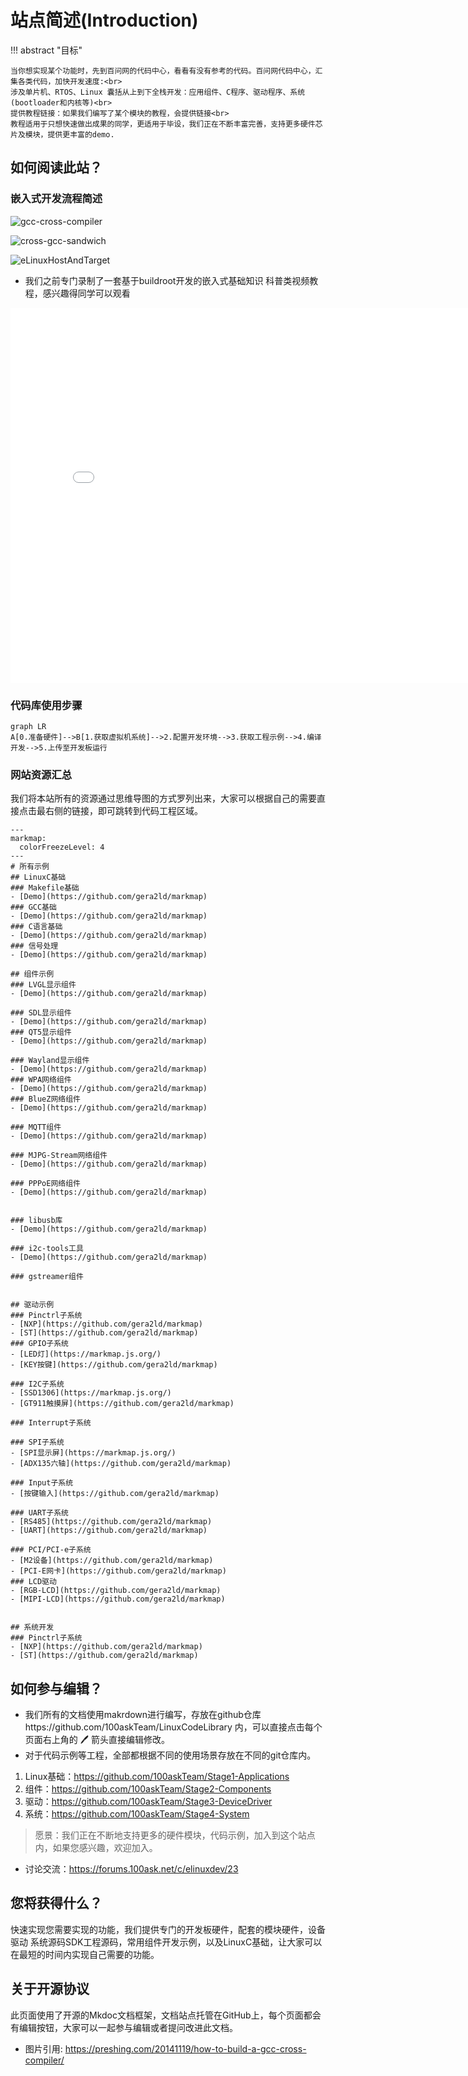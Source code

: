 # 站点简述(Introduction)

!!! abstract "目标"

    当你想实现某个功能时，先到百问网的代码中心，看看有没有参考的代码。百问网代码中心，汇集各类代码，加快开发速度:<br>
    涉及单片机、RTOS、Linux 囊括从上到下全栈开发：应用组件、C程序、驱动程序、系统(bootloader和内核等)<br>
    提供教程链接：如果我们编写了某个模块的教程，会提供链接<br>
    教程适用于只想快速做出成果的同学，更适用于毕设，我们正在不断丰富完善，支持更多硬件芯片及模块，提供更丰富的demo.





## 如何阅读此站？

### 嵌入式开发流程简述

![gcc-cross-compiler](https://cdn.staticaly.com/gh/DongshanPI/LinuxCodeLibrary-Photos@master/gcc-cross-compiler.png)

![cross-gcc-sandwich](https://cdn.staticaly.com/gh/DongshanPI/LinuxCodeLibrary-Photos@master/cross-gcc-sandwich.png)

![eLinuxHostAndTarget](https://cdn.staticaly.com/gh/DongshanPI/LinuxCodeLibrary-Photos@master/eLinuxHostAndTarget.jpg)

* 我们之前专门录制了一套基于buildroot开发的嵌入式基础知识 科普类视频教程，感兴趣得同学可以观看
<iframe width="800px" height="600px" src="//player.bilibili.com/player.html?aid=897646032&bvid=BV1VN4y137Tf&cid=753046575&page=9" scrolling="no" border="0" frameborder="no" framespacing="0" allowfullscreen="true"> </iframe>

### 代码库使用步骤

``` mermaid
graph LR
A[0.准备硬件]-->B[1.获取虚拟机系统]-->2.配置开发环境-->3.获取工程示例-->4.编译开发-->5.上传至开发板运行
```

### 网站资源汇总

我们将本站所有的资源通过思维导图的方式罗列出来，大家可以根据自己的需要直接点击最右侧的链接，即可跳转到代码工程区域。


```markmap
---
markmap:
  colorFreezeLevel: 4
---
# 所有示例
## LinuxC基础
### Makefile基础
- [Demo](https://github.com/gera2ld/markmap)
### GCC基础
- [Demo](https://github.com/gera2ld/markmap)
### C语言基础
- [Demo](https://github.com/gera2ld/markmap)
### 信号处理
- [Demo](https://github.com/gera2ld/markmap)

## 组件示例
### LVGL显示组件
- [Demo](https://github.com/gera2ld/markmap)

### SDL显示组件
- [Demo](https://github.com/gera2ld/markmap)
### QT5显示组件
- [Demo](https://github.com/gera2ld/markmap)

### Wayland显示组件
- [Demo](https://github.com/gera2ld/markmap)
### WPA网络组件
- [Demo](https://github.com/gera2ld/markmap)
### BlueZ网络组件
- [Demo](https://github.com/gera2ld/markmap)

### MQTT组件
- [Demo](https://github.com/gera2ld/markmap)

### MJPG-Stream网络组件
- [Demo](https://github.com/gera2ld/markmap)

### PPPoE网络组件
- [Demo](https://github.com/gera2ld/markmap)


### libusb库
- [Demo](https://github.com/gera2ld/markmap)

### i2c-tools工具
- [Demo](https://github.com/gera2ld/markmap)

### gstreamer组件


## 驱动示例
### Pinctrl子系统
- [NXP](https://github.com/gera2ld/markmap)
- [ST](https://github.com/gera2ld/markmap)
### GPIO子系统
- [LED灯](https://markmap.js.org/)
- [KEY按键](https://github.com/gera2ld/markmap)

### I2C子系统
- [SSD1306](https://markmap.js.org/)
- [GT911触摸屏](https://github.com/gera2ld/markmap)

### Interrupt子系统

### SPI子系统
- [SPI显示屏](https://markmap.js.org/)
- [ADX135六轴](https://github.com/gera2ld/markmap)

### Input子系统
- [按键输入](https://github.com/gera2ld/markmap)

### UART子系统
- [RS485](https://github.com/gera2ld/markmap)
- [UART](https://github.com/gera2ld/markmap)

### PCI/PCI-e子系统
- [M2设备](https://github.com/gera2ld/markmap)
- [PCI-E网卡](https://github.com/gera2ld/markmap)
### LCD驱动
- [RGB-LCD](https://github.com/gera2ld/markmap)
- [MIPI-LCD](https://github.com/gera2ld/markmap)


## 系统开发
### Pinctrl子系统
- [NXP](https://github.com/gera2ld/markmap)
- [ST](https://github.com/gera2ld/markmap)
```

## 如何参与编辑？

* 我们所有的文档使用makrdown进行编写，存放在github仓库https://github.com/100askTeam/LinuxCodeLibrary 内，可以直接点击每个页面右上角的 🖊 箭头直接编辑修改。
* 对于代码示例等工程，全部都根据不同的使用场景存放在不同的git仓库内。

1. Linux基础：https://github.com/100askTeam/Stage1-Applications
2. 组件：https://github.com/100askTeam/Stage2-Components
3. 驱动：https://github.com/100askTeam/Stage3-DeviceDriver
4. 系统：https://github.com/100askTeam/Stage4-System

> 愿景：我们正在不断地支持更多的硬件模块，代码示例，加入到这个站点内，如果您感兴趣，欢迎加入。

* 讨论交流：https://forums.100ask.net/c/elinuxdev/23


## 您将获得什么？
快速实现您需要实现的功能，我们提供专门的开发板硬件，配套的模块硬件，设备驱动 系统源码SDK工程源码，常用组件开发示例，以及LinuxC基础，让大家可以在最短的时间内实现自己需要的功能。


## 关于开源协议
  此页面使用了开源的Mkdoc文档框架，文档站点托管在GitHub上，每个页面都会有编辑按钮，大家可以一起参与编辑或者提问改进此文档。
* 图片引用: https://preshing.com/20141119/how-to-build-a-gcc-cross-compiler/
